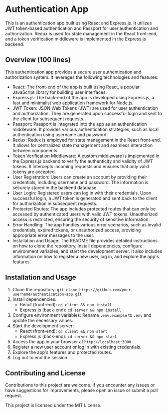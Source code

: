 # Authentication App

This is an authentication app built using React and Express.js. It utilizes JWT token-based authentication and Passport for user authentication and authorization. Redux is used for state management in the React front-end, and a token verification middleware is implemented in the Express.js backend.

## Overview (100 lines)

This authentication app provides a secure user authentication and authorization system. It leverages the following technologies and features:

- React: The front-end of the app is built using React, a popular JavaScript library for building user interfaces.
- Express.js: The back-end of the app is developed using Express.js, a fast and minimalist web application framework for Node.js.
- JWT Token: JSON Web Tokens (JWT) are used for user authentication and authorization. They are generated upon successful login and sent to the client for subsequent requests.
- Passport: Passport is integrated into the app as an authentication middleware. It provides various authentication strategies, such as local authentication using username and password.
- Redux: Redux is employed for state management in the React front-end. It allows for centralized state management and seamless interaction between components.
- Token Verification Middleware: A custom middleware is implemented in the Express.js backend to verify the authenticity and validity of JWT tokens. It intercepts incoming requests and ensures that only valid tokens are accepted.
- User Registration: Users can create an account by providing their credentials, including username and password. The information is securely stored in the backend database.
- User Login: Registered users can log in with their credentials. Upon successful login, a JWT token is generated and sent back to the client for authorization in subsequent requests.
- Protected Routes: The app includes protected routes that can only be accessed by authenticated users with valid JWT tokens. Unauthorized access is restricted, ensuring the security of sensitive information.
- Error Handling: The app handles various error scenarios, such as invalid credentials, expired tokens, or unauthorized access, providing appropriate error messages to the user.
- Installation and Usage: The README file provides detailed instructions on how to clone the repository, install dependencies, configure environment variables, and start the development server. It also includes information on how to register a new user, log in, and explore the app's features.

## Installation and Usage

1. Clone the repository: `git clone https://github.com/your-username/authentication-app.git`
2. Install dependencies:
   - React (front-end): `cd client && npm install`
   - Express.js (back-end): `cd server && npm install`
3. Configure environment variables: Rename `.env.example` to `.env` and update the necessary values.
4. Start the development server:
   - React (front-end): `cd client && npm start`
   - Express.js (back-end): `cd server && npm start`
5. Access the app in your browser at `http://localhost:3000`.
6. Register a new user account or log in with existing credentials.
7. Explore the app's features and protected routes.
8. Log out to end the session.

## Contributing and License

Contributions to this project are welcome. If you encounter any issues or have suggestions for improvements, please open an issue or submit a pull request.

This project is licensed under the MIT License.
